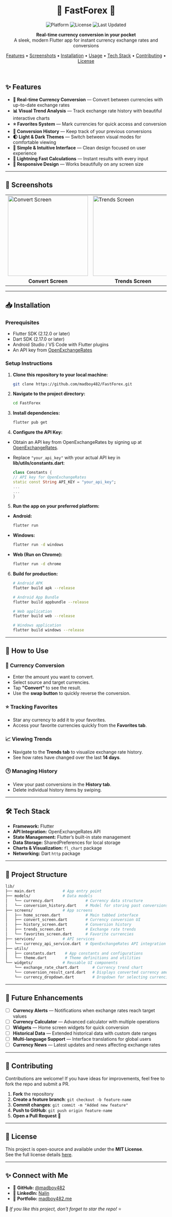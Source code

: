 <div align="center">
  
# 💱 FastForex 💱

<img src="https://img.shields.io/badge/platform-Flutter-blue.svg" alt="Platform" />
<img src="https://img.shields.io/badge/license-MIT-green.svg" alt="License" />
<img src="https://img.shields.io/badge/last%20updated-March%202025-brightgreen.svg" alt="Last Updated" />

**Real-time currency conversion in your pocket**  
A sleek, modern Flutter app for instant currency exchange rates and conversions

[Features](#-features) • [Screenshots](#-screenshots) • [Installation](#-installation) • [Usage](#-how-to-use) • [Tech Stack](#%EF%B8%8F-tech-stack) • [Contributing](#-contributing) • [License](#-license)

</div>

<br/>

## ✨ Features

- **🔄 Real-time Currency Conversion** — Convert between currencies with up-to-date exchange rates
- **📊 Visual Trend Analysis** — Track exchange rate history with beautiful interactive charts
- **⭐ Favorites System** — Mark currencies for quick access and conversion
- **📝 Conversion History** — Keep track of your previous conversions
- **🌓 Light & Dark Themes** — Switch between visual modes for comfortable viewing
- **💯 Simple & Intuitive Interface** — Clean design focused on user experience
- **🚀 Lightning Fast Calculations** — Instant results with every input
- **📱 Responsive Design** — Works beautifully on any screen size

---

## 📱 Screenshots

<div align="center">
<table>
  <tr>
    <td><img src="assets/screenshots/convert.png" alt="Convert Screen" width="250"/></td>
    <td><img src="assets/screenshots/trends.png" alt="Trends Screen" width="250"/></td>
    <td><img src="assets/screenshots/dark.png" alt="Dark Mode" width="250"/></td>
  </tr>
  <tr>
    <td align="center"><b>Convert Screen</b></td>
    <td align="center"><b>Trends Screen</b></td>
    <td align="center"><b>Dark Mode</b></td>
  </tr>
</table>
</div>

---

## 📥 Installation

### Prerequisites
- Flutter SDK (2.12.0 or later)
- Dart SDK (2.17.0 or later)
- Android Studio / VS Code with Flutter plugins
- An API key from [OpenExchangeRates](https://openexchangerates.org/)

### Setup Instructions

1. **Clone this repository to your local machine:**

    ```bash
    git clone https://github.com/madboy482/FastForex.git
    ```
    
2. **Navigate to the project directory:**

    ```bash
    cd FastForex
    ```
    
3. **Install dependencies:**

   ```bash
   flutter pub get
   ```
   
4. **Configure the API Key:**
  - Obtain an API key from OpenExchangeRates by signing up at [OpenExchangeRates](https://openexchangerates.org/).
  - Replace `"your_api_key"` with your actual API key in **lib/utils/constants.dart**:

    ```dart
    class Constants {
    // API key for OpenExchangeRates
    static const String API_KEY = "your_api_key";
    ...
    ...
    }
    ```
    
5. **Run the app on your preferred platform:**
  - **Android:**

    ```bash
    flutter run
    ```
    
  - **Windows:**

    ```bash
    flutter run -d windows
    ```
    
  - **Web (Run on Chrome):**

    ```bash
    flutter run -d chrome
    ```

6. **Build for production:**

   ```bash
   # Android APK
   flutter build apk --release

   # Android App Bundle
   flutter build appbundle --release

   # Web application
   flutter build web --release

   # Windows application
   flutter build windows --release
   ```
   
---

## 📱 How to Use

### 💱 Currency Conversion  
- Enter the amount you want to convert.  
- Select source and target currencies.  
- Tap **"Convert"** to see the result.  
- Use the **swap button** to quickly reverse the conversion.  

### ⭐ Tracking Favorites  
- Star any currency to add it to your favorites.  
- Access your favorite currencies quickly from the **Favorites tab**.  

### 📈 Viewing Trends  
- Navigate to the **Trends tab** to visualize exchange rate history.  
- See how rates have changed over the last **14 days**.  

### 🕒 Managing History  
- View your past conversions in the **History tab**.  
- Delete individual history items by swiping.  

---

## 🛠️ Tech Stack  

- **Framework:** Flutter
- **API Integration:** OpenExchangeRates API
- **State Management:** Flutter’s built-in state management
- **Data Storage:** SharedPreferences for local storage
- **Charts & Visualization:** `fl_chart` package
- **Networking:** Dart `http` package

---

## 🧩 Project Structure
```bash
lib/
├── main.dart            # App entry point
├── models/              # Data models
│   └── currency.dart              # Currency data structure
│   └── conversion_history.dart    # Model for storing past conversions
├── screens/             # App screens
│   ├── home_screen.dart           # Main tabbed interface
│   ├── convert_screen.dart        # Currency conversion UI
│   ├── history_screen.dart        # Conversion history
│   ├── trends_screen.dart         # Exchange rate trends
│   └── favorites_screen.dart      # Favorite currencies
├── services/            # API services
│   └── currency_api_service.dart  # OpenExchangeRates API integration
├── utils/              
│   ├── constants.dart    # App constants and configurations
│   └── theme.dart        # Theme definitions and utilities
└── widgets/             # Reusable UI components
    └── exchange_rate_chart.dart      # Currency trend chart
    └── conversion_result_card.dart   # Displays converted currency amount
    └── currency_dropdown.dart        # Dropdown for selecting currencies
```

---

## 🚀 Future Enhancements
- [ ] **Currency Alerts** — Notifications when exchange rates reach target values
- [ ] **Currency Calculator** — Advanced calculator with multiple operations
- [ ] **Widgets** — Home screen widgets for quick conversion
- [ ] **Historical Data** — Extended historical data with custom date ranges
- [ ] **Multi-language Support** — Interface translations for global users
- [ ] **Currency News** — Latest updates and news affecting exchange rates

---

## 🤝 Contributing

Contributions are welcome! If you have ideas for improvements, feel free to fork the repo and submit a PR.

1. **Fork** the repository  
2. **Create a feature branch**: `git checkout -b feature-name`  
3. **Commit changes**: `git commit -m "Added new feature"`  
4. **Push to GitHub**: `git push origin feature-name`  
5. **Open a Pull Request** 🎉  

---

## 📜 License

This project is open-source and available under the **MIT License**.  
See the full license details [here](./LICENSE).

---

## ✨ Connect with Me  

- 💼 **GitHub:** [@madboy482](https://github.com/madboy482/)  
- 💼 **LinkedIn:** [Nalin](https://linkedin.com/in/nalin-vijayvargiya/)  
- 💼 **Portfolio:** [madboy482.me](https://madboy482-portfolio.vercel.app/)  

🌟 *If you like this project, don't forget to star the repo!* ⭐  
